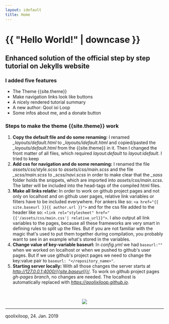 ```yaml
---
layout: idefault
title: Home
---
```

# {{ "Hello World!" | downcase }}

## Enhanced solution of the official step by step tutorial on Jekylls website

### I added five features
- The Theme {{site.theme}}
- Make navigation links look like buttons
- A nicely rendered tutorial summary 
- A new author: Qool ixi Loop
- Some infos about me, and a donate button


### Steps to make the theme {{site.theme}} work 
1. **Copy the default file and do some renaming:** I renamed *_layouts/default.html* to *_layouts/idefault.html* and copied/pasted the *_layouts/default.html* from the {{site.theme}} in it. Then I changed the front matter of all files, which required *layout:default* to *layout:idefault*. I tried to keep 
2. **Add css for navigation and do some renaming:** I renamed the file *assets/css/style.scss* to *assets/css/main.scss* and the file *_scss/main.scss* to *_scss/navi.scss* in order to make clear that the *_sass* folder holds the snippets, which are imported into *assets/css/main.scss*. The latter will be included into the head-tags of the compiled html files.
3. **Make all links relativ:** In order to work on github project pages and not only on localhost and on github user pages, relative link variables or filters have to be included everywhere. For ankers like so: `<a href="{{ site.baseurl }}{{ author.url }}">` and for the css file added to the header like so: `<link rel="stylesheet" href="{{'/assets/css/main.css'| relative_url}}">`. I also output all link variables to the pages, because all these frameworks are very smart in defining rules to split up the files. But if you are not familiar with the magic that's used to put them together during compilation, you probably want to see in an example what's stored in the variables.  
4. **Change value of key-variable baseurl:** In *config.yml* we had `baseurl:""` when we worked on localhost or when we pushed to github's user pages. But if we use github's project pages we need to change the key:value pair to `baseurl: "</repository_name>"`.
5. **Starting server locally:** With all those changes the server starts at *http://127.0.0.1:4000/{{site.baseurl}}/*. To work on github project pages *gh-pages branch*, no changes are needed. The localhost is automatically replaced with *https://qoolixiloop.github.io*.

<br>
  
<p align="center">
<a href="https://www.paypal.com/cgi-bin/webscr?cmd=_s-xclick&hosted_button_id=ZJSNJNBGL8MVE&source=url" target="_blank">
  <img src="https://www.paypalobjects.com/en_US/CH/i/btn/btn_donateCC_LG.gif"/>
</a>  
</p>

------------------------   
qoolixiloop, 24. Jan. 2019 

